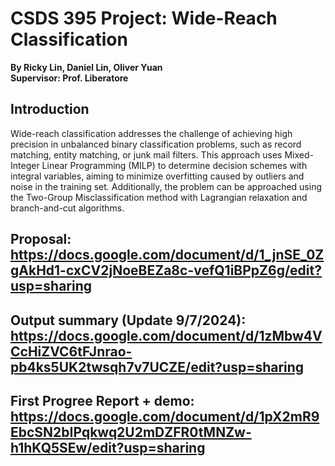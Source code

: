 # CSDS 395 Project: Wide-Reach Classification
**By Ricky Lin, Daniel Lin, Oliver Yuan**  
**Supervisor: Prof. Liberatore**

## Introduction
Wide-reach classification addresses the challenge of achieving high precision in unbalanced binary classification problems, such as record matching, entity matching, or junk mail filters. This approach uses Mixed-Integer Linear Programming (MILP) to determine decision schemes with integral variables, aiming to minimize overfitting caused by outliers and noise in the training set. Additionally, the problem can be approached using the Two-Group Misclassification method with Lagrangian relaxation and branch-and-cut algorithms.

## Proposal: https://docs.google.com/document/d/1_jnSE_0ZgAkHd1-cxCV2jNoeBEZa8c-vefQ1iBPpZ6g/edit?usp=sharing
## Output summary (Update 9/7/2024): https://docs.google.com/document/d/1zMbw4VCcHiZVC6tFJnrao-pb4ks5UK2twsqh7v7UCZE/edit?usp=sharing
## First Progree Report + demo: https://docs.google.com/document/d/1pX2mR9EbcSN2bIPqkwq2U2mDZFR0tMNZw-h1hKQ5SEw/edit?usp=sharing
